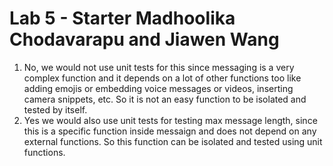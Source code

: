 # Lab 5 - Starter Madhoolika Chodavarapu and Jiawen Wang 
1. No, we would not use unit tests for this since messaging is a very complex function and it depends on a lot of other functions too like adding emojis or embedding voice messages or videos, inserting camera snippets, etc. So it is not an easy function to be isolated and tested by itself. 
2. Yes we would also use unit tests for testing max message length, since this is a specific function inside messaign and does not depend on any external functions. So this function can be isolated and tested using unit functions. 
